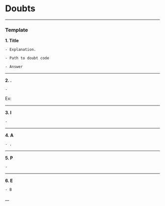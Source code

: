 # Doubts

__________________________________________________________________________________

### Template

**1. Title**
    
    - Explanation.  

    - Path to doubt code
    
    - Answer


__________________________________________________________________________________

**2. .**
    
    -  

Ex: 

__________________________________________________________________________________

**3. I**
    
    - 

__________________________________________________________________________________

**4. A**
    
    - . 

__________________________________________________________________________________

**5. P** 
    
    - 

__________________________________________________________________________________

**6. E**
    
    - B

__